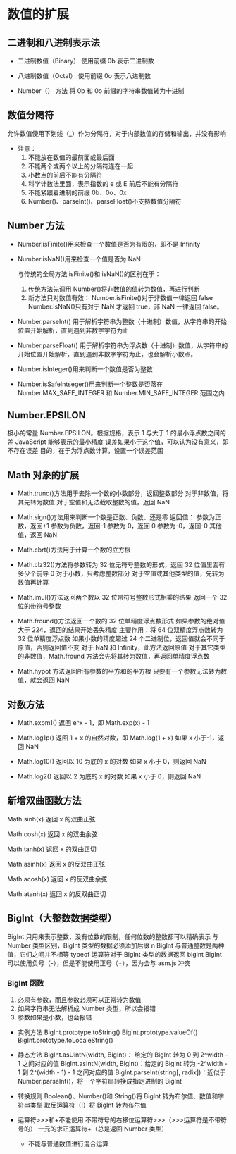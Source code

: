 # 数值的扩展

## 二进制和八进制表示法

-   二进制数值（Binary）
    使用前缀 0b 表示二进制数

-   八进制数值（Octal）
    使用前缀 0o 表示八进制数

-   Number（） 方法
    将 0b 和 0o 前缀的字符串数值转为十进制

## 数值分隔符

允许数值使用下划线（\_）作为分隔符，对于内部数值的存储和输出，并没有影响

-   注意：
    1. 不能放在数值的最前面或最后面
    2. 不能两个或两个以上的分隔符连在一起
    3. 小数点的前后不能有分隔符
    4. 科学计数法里面，表示指数的 e 或 E 前后不能有分隔符
    5. 不能紧跟着进制的前缀 0b、0o、0x
    6. Number()、parseInt()、parseFloat()不支持数值分隔符

## Number 方法

-   Number.isFinite()用来检查一个数值是否为有限的，即不是 Infinity

-   Number.isNaN()用来检查一个值是否为 NaN

    与传统的全局方法 isFinite()和 isNaN()的区别在于：

    1. 传统方法先调用 Number()将非数值的值转为数值，再进行判断
    2. 新方法只对数值有效：
       Number.isFinite()对于非数值一律返回 false
       Number.isNaN()只有对于 NaN 才返回 true，非 NaN 一律返回 false。

-   Number.parseInt() 用于解析字符串为整数（十进制）数值，从字符串的开始位置开始解析，直到遇到非数字字符为止

-   Number.parseFloat() 用于解析字符串为浮点数（十进制）数值，从字符串的开始位置开始解析，直到遇到非数字字符为止，也会解析小数点。

-   Number.isInteger()用来判断一个数值是否为整数

-   Number.isSafeIntseger()用来判断一个整数是否落在 Number.MAX_SAFE_INTEGER 和 Number.MIN_SAFE_INTEGER 范围之内

## Number.EPSILON

极小的常量 Number.EPSILON。根据规格，表示 1 与大于 1 的最小浮点数之间的差
JavaScript 能够表示的最小精度
误差如果小于这个值，可以认为没有意义，即不存在误差
目的，在于为浮点数计算，设置一个误差范围

## Math 对象的扩展

-   Math.trunc()方法用于去除一个数的小数部分，返回整数部分
    对于非数值，将其先转为数值
    对于空值和无法截取整数的值，返回 NaN

-   Math.sign()方法用来判断一个数是正数、负数、还是零
    返回值：
    参数为正数，返回+1
    参数为负数，返回-1
    参数为 0，返回 0
    参数为-0，返回-0
    其他值，返回 NaN

-   Math.cbrt()方法用于计算一个数的立方根

-   Math.clz32()方法将参数转为 32 位无符号整数的形式，返回 32 位值里面有多少个前导 0
    对于小数，只考虑整数部分
    对于空值或其他类型的值，先转为数值再计算

-   Math.imul()方法返回两个数以 32 位带符号整数形式相乘的结果
    返回一个 32 位的带符号整数

-   Math.fround()方法返回一个数的 32 位单精度浮点数形式
    如果参数的绝对值大于 224，返回的结果开始丢失精度
    主要作用：将 64 位双精度浮点数转为 32 位单精度浮点数
    如果小数的精度超过 24 个二进制位，返回值就会不同于原值，否则返回值不变
    对于 NaN 和 Infinity，此方法返回原值
    对于其它类型的非数值，Math.fround 方法会先将其转为数值，再返回单精度浮点数

-   Math.hypot 方法返回所有参数的平方和的平方根
    只要有一个参数无法转为数值，就会返回 NaN

## 对数方法

-   Math.expm1()
    返回 e^x - 1，即 Math.exp(x) - 1

-   Math.log1p()
    返回 1 + x 的自然对数，即 Math.log(1 + x)
    如果 x 小于-1，返回 NaN

-   Math.log10()
    返回以 10 为底的 x 的对数
    如果 x 小于 0，则返回 NaN

-   Math.log2()
    返回以 2 为底的 x 的对数
    如果 x 小于 0，则返回 NaN

## 新增双曲函数方法

Math.sinh(x) 返回 x 的双曲正弦

Math.cosh(x) 返回 x 的双曲余弦

Math.tanh(x) 返回 x 的双曲正切

Math.asinh(x) 返回 x 的反双曲正弦

Math.acosh(x) 返回 x 的反双曲余弦

Math.atanh(x) 返回 x 的反双曲正切

## BigInt（大整数数据类型）

BigInt 只用来表示整数，没有位数的限制，任何位数的整数都可以精确表示
与 Number 类型区别，BigInt 类型的数据必须添加后缀 n
BigInt 与普通整数是两种值，它们之间并不相等
typeof 运算符对于 BigInt 类型的数据返回 bigint
BigInt 可以使用负号（-），但是不能使用正号（+），因为会与 asm.js 冲突

### BigInt 函数

1. 必须有参数，而且参数必须可以正常转为数值
2. 如果字符串无法解析成 Number 类型，所以会报错
3. 参数如果是小数，也会报错

-   实例方法
    BigInt.prototype.toString()
    BigInt.prototype.valueOf()
    BigInt.prototype.toLocaleString()

-   静态方法
    BigInt.asUintN(width, BigInt)： 给定的 BigInt 转为 0 到 2^width - 1 之间对应的值
    BigInt.asIntN(width, BigInt)：给定的 BigInt 转为 -2^width - 1 到 2^(width - 1) - 1 之间对应的值
    BigInt.parseInt(string[, radix])：近似于 Number.parseInt()，将一个字符串转换成指定进制的 BigInt

-   转换规则
    Boolean()、Number()和 String()将 BigInt 转为布尔值、数值和字符串类型
    取反运算符（!）将 BigInt 转为布尔值

-   运算符>>>和+不能使用
    不带符号的右移位运算符>>>（>>>运算符是不带符号的）
    一元的求正运算符+（总是返回 Number 类型）
    -   不能与普通数值进行混合运算
